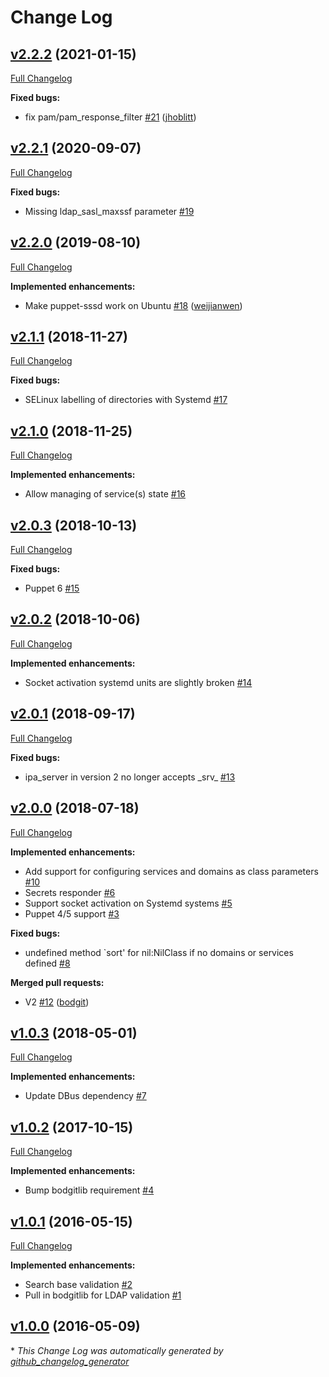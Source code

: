 # Change Log

## [v2.2.2](https://github.com/bodgit/puppet-sssd/tree/v2.2.2) (2021-01-15)
[Full Changelog](https://github.com/bodgit/puppet-sssd/compare/v2.2.1...v2.2.2)

**Fixed bugs:**

- fix pam/pam\_response\_filter [\#21](https://github.com/bodgit/puppet-sssd/pull/21) ([jhoblitt](https://github.com/jhoblitt))

## [v2.2.1](https://github.com/bodgit/puppet-sssd/tree/v2.2.1) (2020-09-07)
[Full Changelog](https://github.com/bodgit/puppet-sssd/compare/v2.2.0...v2.2.1)

**Fixed bugs:**

- Missing ldap\_sasl\_maxssf parameter [\#19](https://github.com/bodgit/puppet-sssd/issues/19)

## [v2.2.0](https://github.com/bodgit/puppet-sssd/tree/v2.2.0) (2019-08-10)
[Full Changelog](https://github.com/bodgit/puppet-sssd/compare/v2.1.1...v2.2.0)

**Implemented enhancements:**

- Make puppet-sssd work on Ubuntu [\#18](https://github.com/bodgit/puppet-sssd/pull/18) ([weijianwen](https://github.com/weijianwen))

## [v2.1.1](https://github.com/bodgit/puppet-sssd/tree/v2.1.1) (2018-11-27)
[Full Changelog](https://github.com/bodgit/puppet-sssd/compare/v2.1.0...v2.1.1)

**Fixed bugs:**

- SELinux labelling of directories with Systemd [\#17](https://github.com/bodgit/puppet-sssd/issues/17)

## [v2.1.0](https://github.com/bodgit/puppet-sssd/tree/v2.1.0) (2018-11-25)
[Full Changelog](https://github.com/bodgit/puppet-sssd/compare/v2.0.3...v2.1.0)

**Implemented enhancements:**

- Allow managing of service\(s\) state [\#16](https://github.com/bodgit/puppet-sssd/issues/16)

## [v2.0.3](https://github.com/bodgit/puppet-sssd/tree/v2.0.3) (2018-10-13)
[Full Changelog](https://github.com/bodgit/puppet-sssd/compare/v2.0.2...v2.0.3)

**Fixed bugs:**

- Puppet 6 [\#15](https://github.com/bodgit/puppet-sssd/issues/15)

## [v2.0.2](https://github.com/bodgit/puppet-sssd/tree/v2.0.2) (2018-10-06)
[Full Changelog](https://github.com/bodgit/puppet-sssd/compare/v2.0.1...v2.0.2)

**Implemented enhancements:**

- Socket activation systemd units are slightly broken [\#14](https://github.com/bodgit/puppet-sssd/issues/14)

## [v2.0.1](https://github.com/bodgit/puppet-sssd/tree/v2.0.1) (2018-09-17)
[Full Changelog](https://github.com/bodgit/puppet-sssd/compare/v2.0.0...v2.0.1)

**Fixed bugs:**

- ipa\_server in version 2 no longer accepts \_srv\_ [\#13](https://github.com/bodgit/puppet-sssd/issues/13)

## [v2.0.0](https://github.com/bodgit/puppet-sssd/tree/v2.0.0) (2018-07-18)
[Full Changelog](https://github.com/bodgit/puppet-sssd/compare/v1.0.3...v2.0.0)

**Implemented enhancements:**

- Add support for configuring services and domains as class parameters [\#10](https://github.com/bodgit/puppet-sssd/issues/10)
- Secrets responder [\#6](https://github.com/bodgit/puppet-sssd/issues/6)
- Support socket activation on Systemd systems [\#5](https://github.com/bodgit/puppet-sssd/issues/5)
- Puppet 4/5 support [\#3](https://github.com/bodgit/puppet-sssd/issues/3)

**Fixed bugs:**

- undefined method `sort' for nil:NilClass if no domains or services defined [\#8](https://github.com/bodgit/puppet-sssd/issues/8)

**Merged pull requests:**

- V2 [\#12](https://github.com/bodgit/puppet-sssd/pull/12) ([bodgit](https://github.com/bodgit))

## [v1.0.3](https://github.com/bodgit/puppet-sssd/tree/v1.0.3) (2018-05-01)
[Full Changelog](https://github.com/bodgit/puppet-sssd/compare/v1.0.2...v1.0.3)

**Implemented enhancements:**

- Update DBus dependency [\#7](https://github.com/bodgit/puppet-sssd/issues/7)

## [v1.0.2](https://github.com/bodgit/puppet-sssd/tree/v1.0.2) (2017-10-15)
[Full Changelog](https://github.com/bodgit/puppet-sssd/compare/v1.0.1...v1.0.2)

**Implemented enhancements:**

- Bump bodgitlib requirement [\#4](https://github.com/bodgit/puppet-sssd/issues/4)

## [v1.0.1](https://github.com/bodgit/puppet-sssd/tree/v1.0.1) (2016-05-15)
[Full Changelog](https://github.com/bodgit/puppet-sssd/compare/v1.0.0...v1.0.1)

**Implemented enhancements:**

- Search base validation [\#2](https://github.com/bodgit/puppet-sssd/issues/2)
- Pull in bodgitlib for LDAP validation [\#1](https://github.com/bodgit/puppet-sssd/issues/1)

## [v1.0.0](https://github.com/bodgit/puppet-sssd/tree/v1.0.0) (2016-05-09)


\* *This Change Log was automatically generated by [github_changelog_generator](https://github.com/skywinder/Github-Changelog-Generator)*